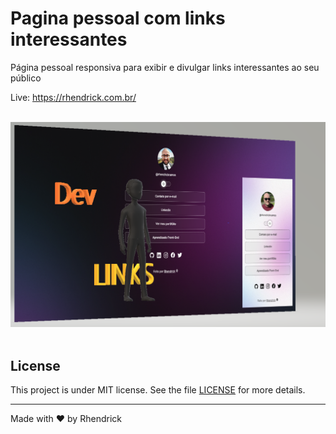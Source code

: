# Pagina pessoal com links interessantes
Página pessoal responsiva para exibir e divulgar links interessantes ao seu público

Live: https://rhendrick.com.br/

<br>
<img src="./assets/folder.png">
<br>
<br>

## License

This project is under MIT license. See the file [LICENSE](.github/LICENSE.md) for more details.

---

Made with ♥ by Rhendrick 